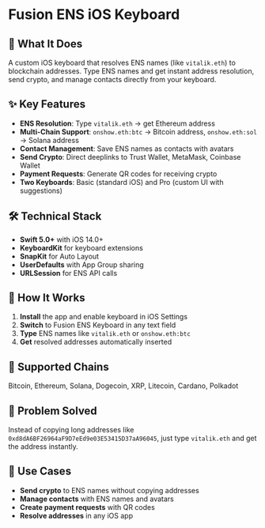# Fusion ENS iOS Keyboard

## 🎯 **What It Does**

A custom iOS keyboard that resolves ENS names (like `vitalik.eth`) to blockchain addresses. Type ENS names and get instant address resolution, send crypto, and manage contacts directly from your keyboard.

## ✨ **Key Features**

- **ENS Resolution**: Type `vitalik.eth` → get Ethereum address
- **Multi-Chain Support**: `onshow.eth:btc` → Bitcoin address, `onshow.eth:sol` → Solana address
- **Contact Management**: Save ENS names as contacts with avatars
- **Send Crypto**: Direct deeplinks to Trust Wallet, MetaMask, Coinbase Wallet
- **Payment Requests**: Generate QR codes for receiving crypto
- **Two Keyboards**: Basic (standard iOS) and Pro (custom UI with suggestions)

## 🛠️ **Technical Stack**

- **Swift 5.0+** with iOS 14.0+
- **KeyboardKit** for keyboard extensions
- **SnapKit** for Auto Layout
- **UserDefaults** with App Group sharing
- **URLSession** for ENS API calls

## 📱 **How It Works**

1. **Install** the app and enable keyboard in iOS Settings
2. **Switch** to Fusion ENS Keyboard in any text field
3. **Type** ENS names like `vitalik.eth` or `onshow.eth:btc`
4. **Get** resolved addresses automatically inserted

## 🔗 **Supported Chains**

Bitcoin, Ethereum, Solana, Dogecoin, XRP, Litecoin, Cardano, Polkadot

## 🎯 **Problem Solved**

Instead of copying long addresses like `0xd8dA6BF26964aF9D7eEd9e03E53415D37aA96045`, just type `vitalik.eth` and get the address instantly.

## 🚀 **Use Cases**

- **Send crypto** to ENS names without copying addresses
- **Manage contacts** with ENS names and avatars
- **Create payment requests** with QR codes
- **Resolve addresses** in any iOS app
